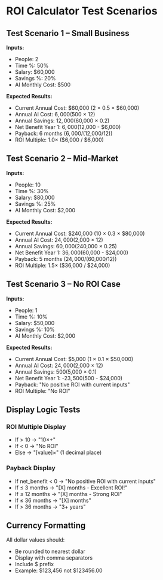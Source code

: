 # ROI Calculator Test Scenarios

## Test Scenario 1 – Small Business
**Inputs:**
- People: 2
- Time %: 50%
- Salary: $60,000
- Savings %: 20%
- AI Monthly Cost: $500

**Expected Results:**
- Current Annual Cost: $60,000 (2 × 0.5 × $60,000)
- Annual AI Cost: $6,000 ($500 × 12)
- Annual Savings: $12,000 ($60,000 × 0.2)
- Net Benefit Year 1: $6,000 ($12,000 - $6,000)
- Payback: 6 months ($6,000 / ($12,000/12))
- ROI Multiple: 1.0× ($6,000 / $6,000)

## Test Scenario 2 – Mid-Market
**Inputs:**
- People: 10
- Time %: 30%
- Salary: $80,000
- Savings %: 25%
- AI Monthly Cost: $2,000

**Expected Results:**
- Current Annual Cost: $240,000 (10 × 0.3 × $80,000)
- Annual AI Cost: $24,000 ($2,000 × 12)
- Annual Savings: $60,000 ($240,000 × 0.25)
- Net Benefit Year 1: $36,000 ($60,000 - $24,000)
- Payback: 5 months ($24,000 / ($60,000/12))
- ROI Multiple: 1.5× ($36,000 / $24,000)

## Test Scenario 3 – No ROI Case
**Inputs:**
- People: 1
- Time %: 10%
- Salary: $50,000
- Savings %: 10%
- AI Monthly Cost: $2,000

**Expected Results:**
- Current Annual Cost: $5,000 (1 × 0.1 × $50,000)
- Annual AI Cost: $24,000 ($2,000 × 12)
- Annual Savings: $500 ($5,000 × 0.1)
- Net Benefit Year 1: -$23,500 ($500 - $24,000)
- Payback: "No positive ROI with current inputs"
- ROI Multiple: "No ROI"

## Display Logic Tests

### ROI Multiple Display
- If > 10 → "10×+"
- If < 0 → "No ROI"
- Else → "[value]×" (1 decimal place)

### Payback Display
- If net_benefit < 0 → "No positive ROI with current inputs"
- If ≤ 3 months → "[X] months - Excellent ROI!"
- If ≤ 12 months → "[X] months - Strong ROI"
- If ≤ 36 months → "[X] months"
- If > 36 months → "3+ years"

## Currency Formatting
All dollar values should:
- Be rounded to nearest dollar
- Display with comma separators
- Include $ prefix
- Example: $123,456 not $123456.00
